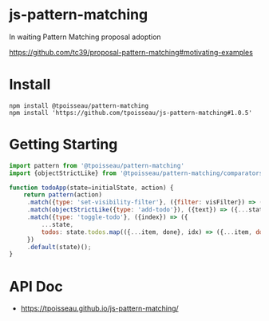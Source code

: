 # js-pattern-matching
In waiting Pattern Matching proposal adoption

https://github.com/tc39/proposal-pattern-matching#motivating-examples

# Install
```
npm install @tpoisseau/pattern-matching
npm install 'https://github.com/tpoisseau/js-pattern-matching#1.0.5'
```

# Getting Starting
```js
import pattern from '@tpoisseau/pattern-matching'
import {objectStrictLike} from '@tpoisseau/pattern-matching/comparators'

function todoApp(state=initialState, action) {
    return pattern(action)
     .match({type: 'set-visibility-filter'}, ({filter: visFilter}) => ({...state, visFilter}))
     .match(objectStrictLike({type: 'add-todo'}), ({text}) => ({...state, todos: [...state.todos, {text}]})
     .match({type: 'toggle-todo'}, ({index}) => ({
         ...state,
         todos: state.todos.map(({...item, done}, idx) => ({...item, done: idx === index ? !done : done}),
     })
     .default(state)();
}
```

# API Doc
- https://tpoisseau.github.io/js-pattern-matching/

